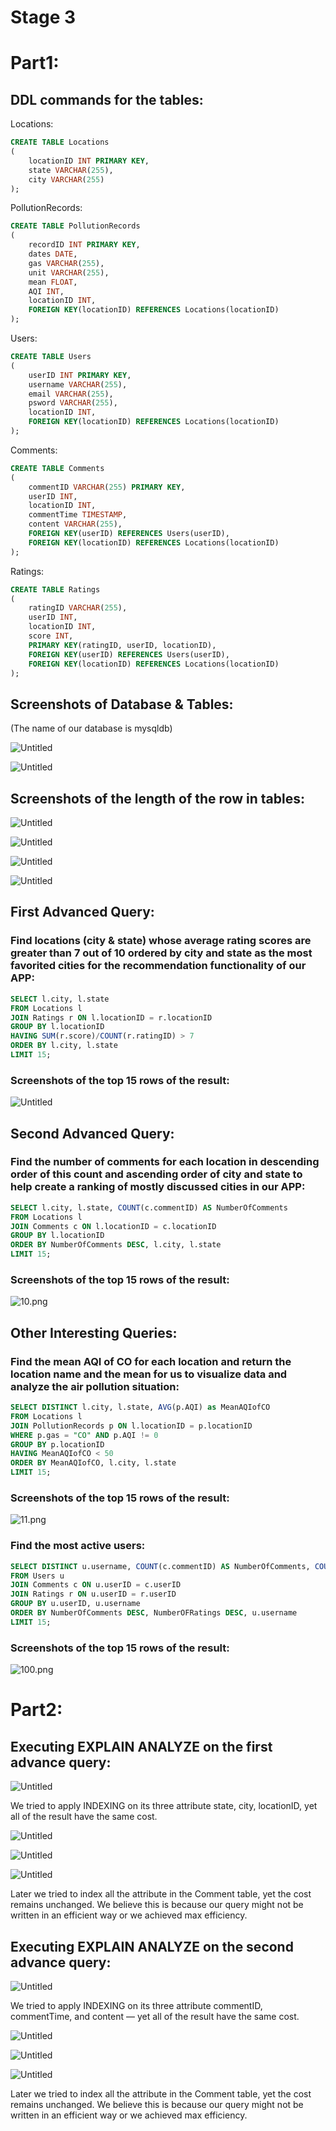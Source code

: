 # Stage 3

# Part1:

## DDL commands for the tables:

Locations:

```sql
CREATE TABLE Locations
(
	locationID INT PRIMARY KEY,
	state VARCHAR(255),
	city VARCHAR(255)
);
```

PollutionRecords:

```sql
CREATE TABLE PollutionRecords
(
	recordID INT PRIMARY KEY,
	dates DATE,
	gas VARCHAR(255),
	unit VARCHAR(255),
	mean FLOAT,
	AQI INT,
	locationID INT,
	FOREIGN KEY(locationID) REFERENCES Locations(locationID)
);
```

Users:

```sql
CREATE TABLE Users
(
	userID INT PRIMARY KEY,
	username VARCHAR(255),
	email VARCHAR(255),
	psword VARCHAR(255),
	locationID INT,
	FOREIGN KEY(locationID) REFERENCES Locations(locationID)
);
```

Comments:

```sql
CREATE TABLE Comments
(
	commentID VARCHAR(255) PRIMARY KEY,
	userID INT,
	locationID INT,
	commentTime TIMESTAMP,
	content VARCHAR(255),
	FOREIGN KEY(userID) REFERENCES Users(userID),
	FOREIGN KEY(locationID) REFERENCES Locations(locationID)
);
```

Ratings:

```sql
CREATE TABLE Ratings
(
	ratingID VARCHAR(255),
	userID INT,
	locationID INT,
	score INT,
	PRIMARY KEY(ratingID, userID, locationID),
	FOREIGN KEY(userID) REFERENCES Users(userID),
	FOREIGN KEY(locationID) REFERENCES Locations(locationID)
);
```

## Screenshots of Database & Tables:

(The name of our database is mysqldb)

![Untitled](Stage%203%20b621acb464574771bed3177899de3421/Untitled.png)

![Untitled](Stage%203%20b621acb464574771bed3177899de3421/Untitled%201.png)

## Screenshots of the length of the row in tables:

![Untitled](Stage%203%20b621acb464574771bed3177899de3421/Untitled%202.png)

![Untitled](Stage%203%20b621acb464574771bed3177899de3421/Untitled%203.png)

![Untitled](Stage%203%20b621acb464574771bed3177899de3421/Untitled%204.png)

![Untitled](Stage%203%20b621acb464574771bed3177899de3421/Untitled%205.png)

## First Advanced Query:

### Find locations (city & state) whose average rating scores are greater than 7 out of 10 ordered by city and state as the most favorited cities for the recommendation functionality of our APP:

```sql
SELECT l.city, l.state
FROM Locations l
JOIN Ratings r ON l.locationID = r.locationID
GROUP BY l.locationID
HAVING SUM(r.score)/COUNT(r.ratingID) > 7
ORDER BY l.city, l.state
LIMIT 15;
```

### Screenshots of the top 15 rows of the result:

![Untitled](Stage%203%20b621acb464574771bed3177899de3421/Untitled%206.png)

## Second Advanced Query:

### Find the number of comments for each location in descending order of this count and ascending order of city and state to help create a ranking of mostly discussed cities in our APP:

```sql
SELECT l.city, l.state, COUNT(c.commentID) AS NumberOfComments
FROM Locations l
JOIN Comments c ON l.locationID = c.locationID
GROUP BY l.locationID
ORDER BY NumberOfComments DESC, l.city, l.state
LIMIT 15;
```

### Screenshots of the top 15 rows of the result:

![10.png](Stage%203%20b621acb464574771bed3177899de3421/10.png)

## Other Interesting Queries:

### Find the mean AQI of CO for each location and return the location name and the mean for us to visualize data and analyze the air pollution situation:

```sql
SELECT DISTINCT l.city, l.state, AVG(p.AQI) as MeanAQIofCO
FROM Locations l
JOIN PollutionRecords p ON l.locationID = p.locationID
WHERE p.gas = "CO" AND p.AQI != 0
GROUP BY p.locationID
HAVING MeanAQIofCO < 50
ORDER BY MeanAQIofCO, l.city, l.state
LIMIT 15;
```

### Screenshots of the top 15 rows of the result:

![11.png](Stage%203%20b621acb464574771bed3177899de3421/11.png)

### Find the most active users:

```sql
SELECT DISTINCT u.username, COUNT(c.commentID) AS NumberOfComments, COUNT(r.ratingID) AS NumberOFRatings 
FROM Users u
JOIN Comments c ON u.userID = c.userID
JOIN Ratings r ON u.userID = r.userID
GROUP BY u.userID, u.username
ORDER BY NumberOfComments DESC, NumberOFRatings DESC, u.username
LIMIT 15;
```

### Screenshots of the top 15 rows of the result:

![100.png](Stage%203%20b621acb464574771bed3177899de3421/100.png)

# Part2:

## Executing EXPLAIN ANALYZE on the first advance query:

![Untitled](Stage%203%20b621acb464574771bed3177899de3421/Untitled%207.png)

We tried to apply INDEXING on its three attribute state, city, locationID, yet all of the result have the same cost. 

![Untitled](Stage%203%20b621acb464574771bed3177899de3421/Untitled%208.png)

![Untitled](Stage%203%20b621acb464574771bed3177899de3421/Untitled%209.png)

![Untitled](Stage%203%20b621acb464574771bed3177899de3421/Untitled%2010.png)

Later we tried to index all the attribute in the Comment table, yet the cost remains unchanged. We believe this is because our query might not be written in an efficient way or we achieved max efficiency. 

## Executing EXPLAIN ANALYZE on the second advance query:

![Untitled](Stage%203%20b621acb464574771bed3177899de3421/Untitled%2011.png)

We tried to apply INDEXING on its three attribute commentID, commentTime, and content — yet all of the result have the same cost.

![Untitled](Stage%203%20b621acb464574771bed3177899de3421/Untitled%2012.png)

![Untitled](Stage%203%20b621acb464574771bed3177899de3421/Untitled%2013.png)

![Untitled](Stage%203%20b621acb464574771bed3177899de3421/Untitled%2014.png)

Later we tried to index all the attribute in the Comment table, yet the cost remains unchanged. We believe this is because our query might not be written in an efficient way or we achieved max efficiency.
